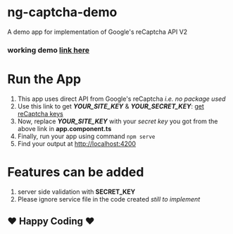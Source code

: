 # ng-captcha-demo
A demo app for implementation of Google's reCaptcha API V2

### working demo [link here](http://codecasm.com/demo/ng-recaptcha/)

# Run the App
1. This app uses direct API from Google's reCaptcha _i.e. no package used_
2. Use this link to get _**YOUR_SITE_KEY**_ & _**YOUR_SECRET_KEY**_: [get reCaptcha keys](https://www.google.com/recaptcha/admin)
3. Now, replace _**YOUR_SITE_KEY**_ with your _secret key_ you got from the above link in **app.component.ts**
4. Finally, run your app using command ```npm serve```
5. Find your output at [http://localhost:4200](http://localhost:4200)

# Features can be added
1. server side validation with **SECRET_KEY**
2. Please ignore service file in the code created _still to implement_

## :heart: Happy Coding :heart:
